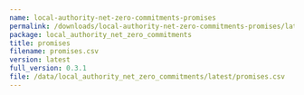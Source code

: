 ```yaml
---
name: local-authority-net-zero-commitments-promises
permalink: /downloads/local-authority-net-zero-commitments-promises/latest
package: local_authority_net_zero_commitments
title: promises
filename: promises.csv
version: latest
full_version: 0.3.1
file: /data/local_authority_net_zero_commitments/latest/promises.csv
---
```

